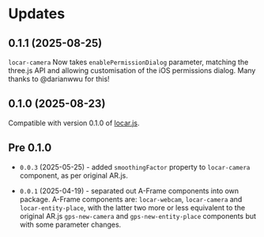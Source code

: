 # Updates

## 0.1.1 (2025-08-25)

`locar-camera` Now takes `enablePermissionDialog` parameter, matching the three.js API and allowing customisation of the iOS permissions dialog. Many thanks to @darianwwu for this!

## 0.1.0 (2025-08-23)

Compatible with version 0.1.0 of [locar.js](https://github.com/AR-js-org/locar.js).

## Pre 0.1.0

- `0.0.3` (2025-05-25) - added `smoothingFactor` property to `locar-camera` component, as per original AR.js.

- `0.0.1` (2025-04-19) - separated out A-Frame components into own package. A-Frame components are: `locar-webcam`, `locar-camera` and `locar-entity-place`, with the latter two more or less equivalent to the original AR.js `gps-new-camera` and `gps-new-entity-place` components but with some parameter changes.

